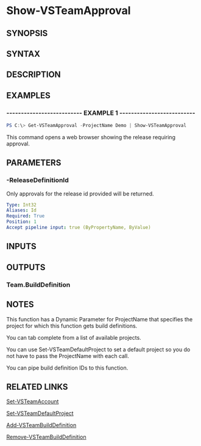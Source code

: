 <!-- #include "./common/header.md" -->

# Show-VSTeamApproval

## SYNOPSIS

<!-- #include "./synopsis/Show-VSTeamApproval.md" -->

## SYNTAX

## DESCRIPTION

<!-- #include "./synopsis/Show-VSTeamApproval.md" -->

## EXAMPLES

### -------------------------- EXAMPLE 1 --------------------------

```PowerShell
PS C:\> Get-VSTeamApproval -ProjectName Demo | Show-VSTeamApproval
```

This command opens a web browser showing the release requiring approval.

## PARAMETERS

<!-- #include "./params/projectName.md" -->

### -ReleaseDefinitionId

Only approvals for the release id provided will be returned.

```yaml
Type: Int32
Aliases: Id
Required: True
Position: 1
Accept pipeline input: true (ByPropertyName, ByValue)
```

## INPUTS

## OUTPUTS

### Team.BuildDefinition

## NOTES

This function has a Dynamic Parameter for ProjectName that specifies the project for which this function gets build definitions.

You can tab complete from a list of available projects.

You can use Set-VSTeamDefaultProject to set a default project so you do not have to pass the ProjectName with each call.

You can pipe build definition IDs to this function.

## RELATED LINKS

[Set-VSTeamAccount](Set-VSTeamAccount.md)

[Set-VSTeamDefaultProject](Set-VSTeamDefaultProject.md)

[Add-VSTeamBuildDefinition](Add-VSTeamBuildDefinition.md)

[Remove-VSTeamBuildDefinition](Remove-VSTeamBuildDefinition.md)